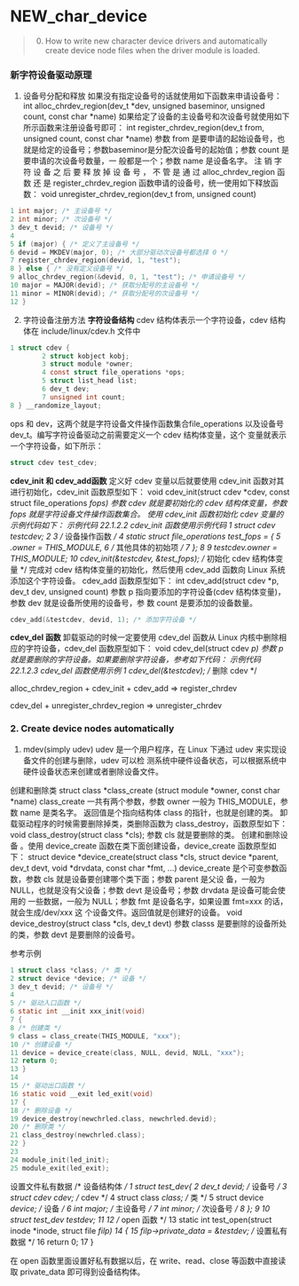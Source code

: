 <!--
 * @Date: 2024-11-12
 * @LastEditors: GoKo-Son626
 * @LastEditTime: 2024-11-14
 * @FilePath: /1-STM32MP157/03-NEW_char_device.md
 * @Description: 
-->
# NEW_char_device

> 0. How to write new character device drivers and automatically create device node files when the driver module is loaded.

### 新字符设备驱动原理
1. 设备号分配和释放
如果没有指定设备号的话就使用如下函数来申请设备号：
int alloc_chrdev_region(dev_t *dev, unsigned baseminor, unsigned count, const char *name)
如果给定了设备的主设备号和次设备号就使用如下所示函数来注册设备号即可：
int register_chrdev_region(dev_t from, unsigned count, const char *name)
参数 from 是要申请的起始设备号，也就是给定的设备号；参数baseminor是分配次设备号的起始值；参数 count 是要申请的次设备号数量，一
般都是一个；参数 name 是设备名字。
注 销 字 符 设 备 之 后 要 释 放 掉 设 备 号 ， 不 管 是 通 过 alloc_chrdev_region 函 数 还 是
register_chrdev_region 函数申请的设备号，统一使用如下释放函数：
void unregister_chrdev_region(dev_t from, unsigned count)
```c
1 int major; /* 主设备号 */
2 int minor; /* 次设备号 */
3 dev_t devid; /* 设备号 */
4 
5 if (major) { /* 定义了主设备号 */
6 devid = MKDEV(major, 0); /* 大部分驱动次设备号都选择 0 */
7 register_chrdev_region(devid, 1, "test");
8 } else { /* 没有定义设备号 */
9 alloc_chrdev_region(&devid, 0, 1, "test"); /* 申请设备号 */
10 major = MAJOR(devid); /* 获取分配号的主设备号 */
11 minor = MINOR(devid); /* 获取分配号的次设备号 */
12 }
```
2. 字符设备注册方法
**字符设备结构**
cdev 结构体表示一个字符设备，cdev 结构体在 include/linux/cdev.h 文件中
```c
1 struct cdev {
        2 struct kobject kobj;
        3 struct module *owner;
        4 const struct file_operations *ops;
        5 struct list_head list;
        6 dev_t dev;
        7 unsigned int count;
8 } __randomize_layout;
```
ops 和 dev，这两个就是字符设备文件操作函数集合file_operations 以及设备号 dev_t。编写字符设备驱动之前需要定义一个 cdev 结构体变量，这个
变量就表示一个字符设备，如下所示：
```c
struct cdev test_cdev;
```
**cdev_init 和 cdev_add函数**
定义好 cdev 变量以后就要使用 cdev_init 函数对其进行初始化，cdev_init 函数原型如下：
void cdev_init(struct cdev *cdev, const struct file_operations *fops)
参数 cdev 就是要初始化的 cdev 结构体变量，参数 fops 就是字符设备文件操作函数集合。
使用 cdev_init 函数初始化 cdev 变量的示例代码如下：
示例代码 22.1.2.2 cdev_init 函数使用示例代码
1 struct cdev testcdev;
2 
3 /* 设备操作函数 */
4 static struct file_operations test_fops = {
5 .owner = THIS_MODULE,
6 /* 其他具体的初始项 */
7 };
8 
9 testcdev.owner = THIS_MODULE;
10 cdev_init(&testcdev, &test_fops); /* 初始化 cdev 结构体变量 */
完成对 cdev 结构体变量的初始化，然后使用 cdev_add 函数向 Linux 系统添加这个字符设备。
cdev_add 函数原型如下：
int cdev_add(struct cdev *p, dev_t dev, unsigned count)
参数 p 指向要添加的字符设备(cdev 结构体变量)，参数 dev 就是设备所使用的设备号，参
数 count 是要添加的设备数量。
```c
cdev_add(&testcdev, devid, 1); /* 添加字符设备 */
```
**cdev_del 函数**
卸载驱动的时候一定要使用 cdev_del 函数从 Linux 内核中删除相应的字符设备，cdev_del
函数原型如下：
void cdev_del(struct cdev *p)
参数 p 就是要删除的字符设备。如果要删除字符设备，参考如下代码：
示例代码 22.1.2.3 cdev_del 函数使用示例
1 cdev_del(&testcdev); /* 删除 cdev */

alloc_chrdev_region + cdev_init + cdev_add => register_chrdev

cdev_del + unregister_chrdev_region => unregister_chrdev

### 2. Create device nodes automatically

1. mdev(simply udev)
udev 是一个用户程序，在 Linux 下通过 udev 来实现设备文件的创建与删除，udev 可以检
测系统中硬件设备状态，可以根据系统中硬件设备状态来创建或者删除设备文件。

创建和删除类
struct class *class_create (struct module *owner, const char *name)
class_create 一共有两个参数，参数 owner 一般为 THIS_MODULE，参数 name 是类名字。
返回值是个指向结构体 class 的指针，也就是创建的类。
卸载驱动程序的时候需要删除掉类，类删除函数为 class_destroy，函数原型如下：
void class_destroy(struct class *cls);
参数 cls 就是要删除的类。
创建和删除设备
。使用 device_create 函数在类下面创建设备，device_create 函数原型如下：
struct device *device_create(struct class *cls,
                                struct device *parent, 
                                dev_t devt, 
                                void *drvdata, 
                                const char *fmt, ...)
device_create 是个可变参数函数，参数 cls 就是设备要创建哪个类下面；参数 parent 是父设
备，一般为 NULL，也就是没有父设备；参数 devt 是设备号；参数 drvdata 是设备可能会使用的
一些数据，一般为 NULL；参数 fmt 是设备名字，如果设置 fmt=xxx 的话，就会生成/dev/xxx 这
个设备文件。返回值就是创建好的设备。
void device_destroy(struct class *cls, dev_t devt)
参数 classs 是要删除的设备所处的类，参数 devt 是要删除的设备号。

参考示例
```c
1 struct class *class; /* 类 */ 
2 struct device *device; /* 设备 */
3 dev_t devid; /* 设备号 */ 
4 
5 /* 驱动入口函数 */
6 static int __init xxx_init(void)
7 {
8 /* 创建类 */
9 class = class_create(THIS_MODULE, "xxx");
10 /* 创建设备 */
11 device = device_create(class, NULL, devid, NULL, "xxx");
12 return 0;
13 }
14
15 /* 驱动出口函数 */
16 static void __exit led_exit(void)
17 {
18 /* 删除设备 */
19 device_destroy(newchrled.class, newchrled.devid);
20 /* 删除类 */
21 class_destroy(newchrled.class);
22 }
23
24 module_init(led_init);
25 module_exit(led_exit);
```

设置文件私有数据
/* 设备结构体 */
1 struct test_dev{
2 dev_t devid; /* 设备号 */
3 struct cdev cdev; /* cdev */
4 struct class *class; /* 类 */
5 struct device *device; /* 设备 */
6 int major; /* 主设备号 */
7 int minor; /* 次设备号 */
8 };
9 
10 struct test_dev testdev;
11 
12 /* open 函数 */
13 static int test_open(struct inode *inode, struct file *filp)
14 {
15 filp->private_data = &testdev; /* 设置私有数据 */
16 return 0;
17 }

在 open 函数里面设置好私有数据以后，在 write、read、close 等函数中直接读取 private_data
即可得到设备结构体。






















